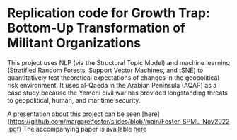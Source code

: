 # Replication code for Growth Trap: Bottom-Up Transformation of Militant Organizations

This project uses NLP (via the Structural Topic Model) and machine learning (Stratified Random Forests, Support Vector Machines, and tSNE) to quantitatively test theoretical expectations of changes in the geopolitical risk environment. It uses al-Qaeda in the Arabian Peninsula (AQAP) as a case study because the Yemeni civil war has provided longstanding threats to geopolitical, human, and maritime security.

A presentation about this project can be seen [here] (https://github.com/margaretfoster/slides/blob/main/Foster_SPML_Nov2022.pdf)
The accompanying paper is available [here](http://www.margaretjfoster.net/uploads/8/0/6/1/80618518/foster_growthtrap.pdf)
